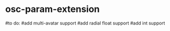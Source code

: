 # osc-param-extension
#to do:
#add multi-avatar support
#add radial float support
#add int support 
